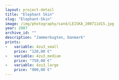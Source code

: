 ```yaml
---
layout: project-detail
title: "Elephant Skin"
slug: "Elephant-Skin"
image: /img/photography/sand/LEISKA_200711d15.jpg
year: 2007
archive_id: ""
description: "Jammerbugten, Danmark"
prints:
-   variable: 4zu3_small
    price: "120,00 €"
-   variable: 4zu3_medium
    price: "750,00 €"
-   variable: 4zu3_large
    price: "900,00 €"
---
```

